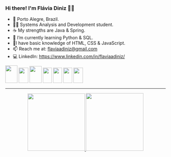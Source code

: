 ### Hi there! I'm Flávia Diniz 👩‍💻

- 📍 Porto Alegre, Brazil.
- 👩‍🎓 Systems Analysis and Development student.
- ☕ My strengths are Java & Spring.
- 🐍 I’m currently learning Python & SQL.
- 🌱I have basic knowledge of HTML, CSS & JavaScript.
- 📫 Reach me at: flaviaadiniz@gmail.com
- 💻 LinkedIn: https://www.linkedin.com/in/flaviaadiniz/

<div>
<img height="55px" width="38px" src="https://cdn.jsdelivr.net/gh/devicons/devicon/icons/java/java-original.svg" />
<img height="48px" width="30px" src="https://cdn.jsdelivr.net/gh/devicons/devicon/icons/spring/spring-original.svg" />
<img height ="53px" width="38px" src="https://cdn.jsdelivr.net/gh/devicons/devicon/icons/python/python-original.svg"/>
<img height="48px" width="28px" src="https://cdn.jsdelivr.net/gh/devicons/devicon/icons/html5/html5-original.svg" />        
<img height="48px" width="28px" src="https://cdn.jsdelivr.net/gh/devicons/devicon/icons/css3/css3-original.svg" />
<img height="48px" width="28px" src="https://cdn.jsdelivr.net/gh/devicons/devicon/icons/javascript/javascript-original.svg"/> 
<img height ="48px" width="30px" src="https://cdn.jsdelivr.net/gh/devicons/devicon/icons/mysql/mysql-original.svg"/>

          
</div>
<hr>

<div align="center">
<a href="github.com/flaviaadiniz">
<img height="180em" src="https://github-readme-stats.vercel.app/api?username=flaviaadiniz&show_icons=true&theme=dracula"/>
<img height="181em" src="https://github-readme-stats.vercel.app/api/top-langs/?username=flaviaadiniz&layout=compact&theme=dracula"/>
</div>

